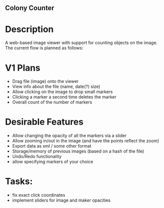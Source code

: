 ## Colony Counter

# Description

A web-based image viewer with support for counting objects on the image. The current flow is planned as follows:

# V1 Plans
* Drag file (image) onto the viewer
* View info about the file (name, date(?) size)
* Allow clicking on the image to drop small markers
* Clicking a marker a second time deletes the marker
* Overall count of the number of markers

# Desirable Features
* Allow changing the opacity of all the markers via a slider
* Allow zooming in/out in the image (and have the points reflect the zoom)
* Export data as xml / some other format
* Storage/memory of previous images (based on a hash of the file)
* Undo/Redo functionality
* allow specifying markers of your choice

# Tasks:
* fix exact click coordinates
* implement sliders for image and maker opacities

